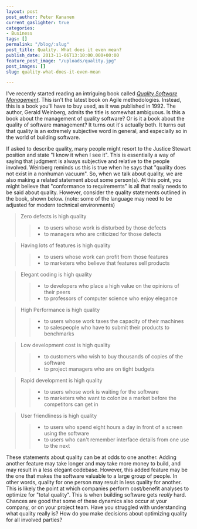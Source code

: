 ```yaml
---
layout: post
post_author: Peter Kananen
current_gaslighter: true
categories:
- Business
tags: []
permalink: "/blog/:slug"
post_title: Quality. What does it even mean?
publish_date: 2013-11-06T13:10:00.000+00:00
feature_post_image: "/uploads/quality.jpg"
post_images: []
slug: quality-what-does-it-even-mean

---
```

I've recently started reading an intriguing book called _[Quality Software Management](http://www.amazon.com/Quality-Software-Management-Systems-Thinking/dp/0932633722)_. This isn't the latest book on Agile methodologies. Instead, this is a book you'll have to buy used, as it was published in 1992. The author, Gerald Weinberg, admits the title is somewhat ambiguous. Is this a book about the management of quality software? Or is it a book about the quality of software management? It turns out it's actually both. It turns out that quality is an extremely subjective word in general, and especially so in the world of building software.

If asked to describe quality, many people might resort to the Justice Stewart position and state "I know it when I see it". This is essentially a way of saying that judgment is always subjective and relative to the people involved. Weinberg reminds us this is true when he says that "quality does not exist in a nonhuman vacuum". So, when we talk about quality, we are also making a related statement about some person(s). At this point, you might believe that "conformance to requirements" is all that really needs to be said about quality. However, consider the quality statements outlined in the book, shown below. (note: some of the language may need to be adjusted for modern technical environments)

> Zero defects is high quality
>> - to users whose work is disturbed by those defects
>> - to managers who are criticized for those defects

> Having lots of features is high quality
>> - to users whose work can profit from those features
>> - to marketers who believe that features sell products

> Elegant coding is high quality
>> - to developers who place a high value on the opinions of their peers
>> - to professors of computer science who enjoy elegance

> High Performance is high quality
>> - to users whose work taxes the capacity of their machines
>> - to salespeople who have to submit their products to benchmarks

> Low development cost is high quality
>> - to customers who wish to buy thousands of copies of the software
>> - to project managers who are on tight budgets

> Rapid development is high quality
>> - to users whose work is waiting for the software
>> - to marketers who want to colonize a market before the competitors can get in

> User friendliness is high quality
>> - to users who spend eight hours a day in front of a screen using the software
>> - to users who can't remember interface details from one use to the next

These statements about quality can be at odds to one another. Adding another feature may take longer and may take more money to build, and may result in a less elegant codebase. However, this added feature may be the one that makes the software valuable to a large group of people. In other words, quality for one person may result in less quality for another. This is likely the point at which companies perform cost/benefit analyses to optimize for "total quality". This is when building software gets *really* hard. Chances are good that some of these dynamics also occur at your company, or on your project team. Have you struggled with understanding what quality really is? How do you make decisions about optimizing quality for all involved parties?